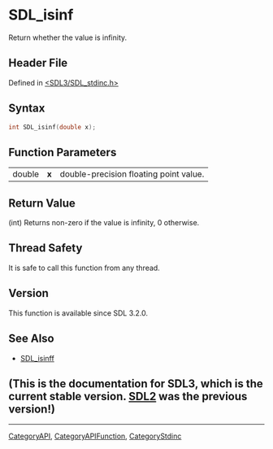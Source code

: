# SDL_isinf

Return whether the value is infinity.

## Header File

Defined in [<SDL3/SDL_stdinc.h>](https://github.com/libsdl-org/SDL/blob/main/include/SDL3/SDL_stdinc.h)

## Syntax

```c
int SDL_isinf(double x);
```

## Function Parameters

|        |       |                                        |
| ------ | ----- | -------------------------------------- |
| double | **x** | double-precision floating point value. |

## Return Value

(int) Returns non-zero if the value is infinity, 0 otherwise.

## Thread Safety

It is safe to call this function from any thread.

## Version

This function is available since SDL 3.2.0.

## See Also

- [SDL_isinff](SDL_isinff)


## (This is the documentation for SDL3, which is the current stable version. [SDL2](https://wiki.libsdl.org/SDL2/) was the previous version!)



----
[CategoryAPI](CategoryAPI), [CategoryAPIFunction](CategoryAPIFunction), [CategoryStdinc](CategoryStdinc)

